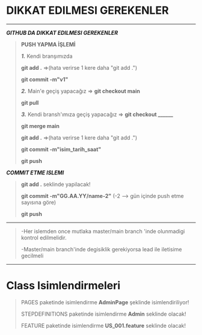 # DIKKAT EDILMESI GEREKENLER

***

***GITHUB DA DIKKAT EDILMESI GEREKENLER***
> 
> **PUSH YAPMA İŞLEMİ**
> 
> ***1.*** Kendi branşımızda
> 
> 	**git add .**           =>(hata verirse 1 kere daha "git add .")
> 
> 	**git commit -m"v1"**
> 
> ***2.*** Main'e geçiş yapacağız => **git checkout main**
> 
> 	**git pull**
> 
> ***3.*** Kendi bransh'ımıza geçiş yapacağız => **git checkout ______**
> 
> 	**git merge main**
> 
> 	**git add .**           =>(hata verirse 1 kere daha "git add .")
> 
> 	**git commit -m"isim_tarih_saat"**
> 
> 	**git push**
	

***COMMIT ETME ISLEMI***
> **git add .** seklinde yapilacak!
>
> **git commit -m"GG.AA.YY/name-2"** (-2 --> gün içinde push etme sayısına göre)
>
> **git push**

***
> -Her islemden once mutlaka master/main branch 'inde olunmadigi kontrol edilmelidir.
>
> -Master/main branch'inde degisiklik gerekiyorsa lead ile iletisime gecilmeli
***

# Class Isimlendirmeleri
>  PAGES paketinde isimlendirme **AdminPage** şeklinde isimlendiriliyor!
>
>  STEPDEFINITIONS paketinde isimlendirme **Admin** seklinde olacak!
>
>  FEATURE paketinde isimlendirme **US_001.feature** seklinde olacak!
